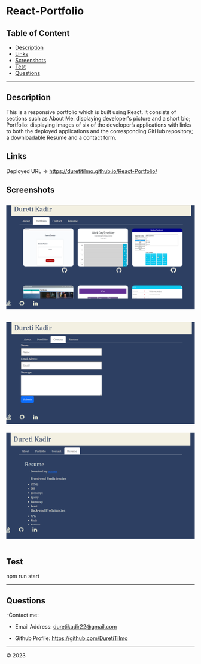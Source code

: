 # React-Portfolio

## Table of Content
- [Description](#description)
- [Links](#links)
- [Screenshots](#screenshots)
- [Test](#test)
- [Questions](#questions)
-------------------------------------
## Description

This is a responsive portfolio which is built using React. It consists of sections such as About Me: displaying developer's picture and a short bio; Portfolio: displaying images of six of the developer’s applications with links to both the deployed applications and the corresponding GitHub repository; a downloadable Resume and a contact form. 
    

## Links

Deployed URL =>  https://duretitilmo.github.io/React-Portfolio/

## Screenshots

![Alt text](src/assets/Screenshot%202023-04-09%20174121.png)
--------------

![Alt text](src/assets/Screenshot%202023-04-09%20174248.png)
-------------

![Alt text](src/assets/Screenshot%202023-04-09%20174157.png)
    ​
## Test 
   npm run start
   
-----------------------------------------

## Questions

-Contact me:

  - Email Address: duretikadir22@gmail.com
 
  - Github Profile: https://github.com/DuretiTilmo

  ----------------------------------
  &copy; 2023
